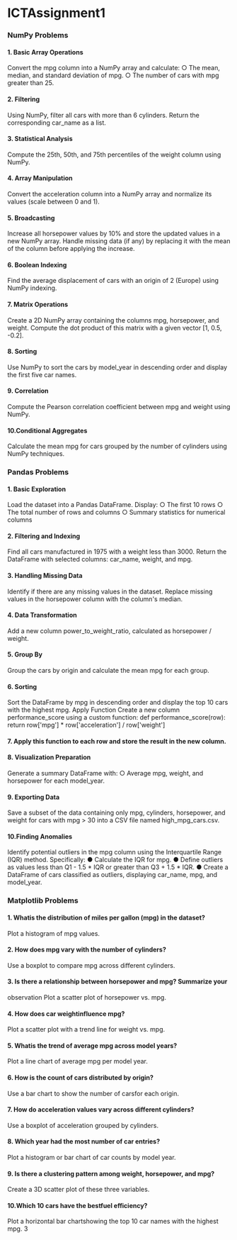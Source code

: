 # ICTAssignment1
### NumPy Problems
#### 1. Basic Array Operations
Convert the mpg column into a NumPy array and calculate:
○ The mean, median, and standard deviation of mpg.
○ The number of cars with mpg greater than 25.
#### 2. Filtering
Using NumPy, filter all cars with more than 6 cylinders.
Return the corresponding car_name as a list.
#### 3. Statistical Analysis
Compute the 25th, 50th, and 75th percentiles of the weight column using NumPy.
#### 4. Array Manipulation
Convert the acceleration column into a NumPy array and normalize its values
(scale between 0 and 1).
#### 5. Broadcasting
Increase all horsepower values by 10% and store the updated values in a new
NumPy array. Handle missing data (if any) by replacing it with the mean of the
column before applying the increase.
#### 6. Boolean Indexing
Find the average displacement of cars with an origin of 2 (Europe) using NumPy
indexing.
#### 7. Matrix Operations
Create a 2D NumPy array containing the columns mpg, horsepower, and weight.
Compute the dot product of this matrix with a given vector [1, 0.5, -0.2].
#### 8. Sorting
Use NumPy to sort the cars by model_year in descending order and display the first
five car names.
#### 9. Correlation
Compute the Pearson correlation coefficient between mpg and weight using
NumPy.
#### 10.Conditional Aggregates
Calculate the mean mpg for cars grouped by the number of cylinders using NumPy
techniques.


### Pandas Problems
#### 1. Basic Exploration
Load the dataset into a Pandas DataFrame. Display:
○ The first 10 rows
○ The total number of rows and columns
○ Summary statistics for numerical columns
#### 2. Filtering and Indexing
Find all cars manufactured in 1975 with a weight less than 3000. Return the
DataFrame with selected columns: car_name, weight, and mpg.
#### 3. Handling Missing Data
Identify if there are any missing values in the dataset. Replace missing values in the
horsepower column with the column's median.
#### 4. Data Transformation
Add a new column power_to_weight_ratio, calculated as horsepower / weight.
#### 5. Group By
Group the cars by origin and calculate the mean mpg for each group.
#### 6. Sorting
Sort the DataFrame by mpg in descending order and display the top 10 cars with
the highest mpg.
Apply Function
Create a new column performance_score using a custom function:
def performance_score(row):
return row['mpg'] * row['acceleration'] / row['weight']
#### 7. Apply this function to each row and store the result in the new column.
#### 8. Visualization Preparation
Generate a summary DataFrame with:
○ Average mpg, weight, and horsepower for each model_year.
#### 9. Exporting Data
Save a subset of the data containing only mpg, cylinders, horsepower, and weight
for cars with mpg > 30 into a CSV file named high_mpg_cars.csv.
#### 10.Finding Anomalies
Identify potential outliers in the mpg column using the Interquartile Range (IQR)
method. Specifically:
● Calculate the IQR for mpg.
● Define outliers as values less than Q1 - 1.5 * IQR or greater than Q3 + 1.5 *
IQR.
● Create a DataFrame of cars classified as outliers, displaying car_name, mpg,
and model_year.


### Matplotlib Problems
#### 1. Whatis the distribution of miles per gallon (mpg) in the dataset?
Plot a histogram of mpg values.
#### 2. How does mpg vary with the number of cylinders?
Use a boxplot to compare mpg across different cylinders.
#### 3. Is there a relationship between horsepower and mpg? Summarize your
observation
Plot a scatter plot of horsepower vs. mpg.
#### 4. How does car weightinfluence mpg?
Plot a scatter plot with a trend line for weight vs. mpg.
#### 5. Whatis the trend of average mpg across model years?
Plot a line chart of average mpg per model year.
#### 6. How is the count of cars distributed by origin?
Use a bar chart to show the number of carsfor each origin.
#### 7. How do acceleration values vary across different cylinders?
Use a boxplot of acceleration grouped by cylinders.
#### 8. Which year had the most number of car entries?
Plot a histogram or bar chart of car counts by model year.
#### 9. Is there a clustering pattern among weight, horsepower, and mpg?
Create a 3D scatter plot of these three variables.
#### 10.Which 10 cars have the bestfuel efficiency?
Plot a horizontal bar chartshowing the top 10 car names with the highest mpg.
3
